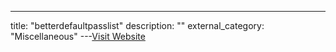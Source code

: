 ---
title: "betterdefaultpasslist"
description: ""
external_category: "Miscellaneous"
---[Visit Website](https://github.com/govolution/betterdefaultpasslist)

